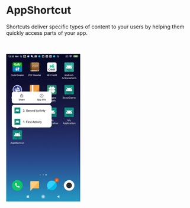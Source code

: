 # AppShortcut

Shortcuts deliver specific types of content to your users by helping them quickly access parts of your app.

</br></br>
<img src="screenshot/initialScreen.png" alt="Smiley face" height="400" width="200">

